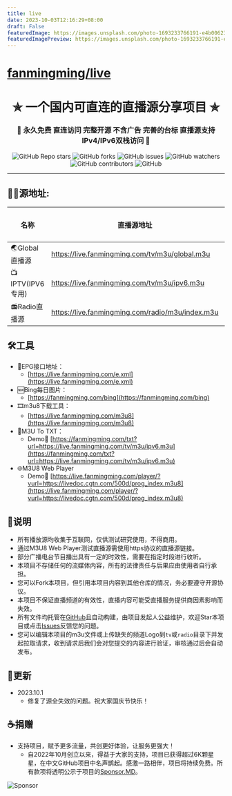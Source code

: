 ```yaml
---
title: live
date: 2023-10-03T12:16:29+08:00
draft: False
featuredImage: https://images.unsplash.com/photo-1693233766191-e4b006231560?ixid=M3w0NjAwMjJ8MHwxfHJhbmRvbXx8fHx8fHx8fDE2OTYzMDY0OTR8&ixlib=rb-4.0.3
featuredImagePreview: https://images.unsplash.com/photo-1693233766191-e4b006231560?ixid=M3w0NjAwMjJ8MHwxfHJhbmRvbXx8fHx8fHx8fDE2OTYzMDY0OTR8&ixlib=rb-4.0.3
---
```


# [fanmingming/live](https://github.com/fanmingming/live)

<h1 align="center"> ✯ 一个国内可直连的直播源分享项目 ✯ </h1>

<h3 align="center">🔕 永久免费 直连访问 完整开源 不含广告 完善的台标 直播源支持IPv4/IPv6双栈访问 🔕</h3>

<p align="center">
<img alt="GitHub Repo stars" src="https://img.shields.io/github/stars/fanmingming/live">
<img alt="GitHub forks" src="https://img.shields.io/github/forks/fanmingming/live">
<img alt="GitHub issues" src="https://img.shields.io/github/issues/fanmingming/live">
<img alt="GitHub watchers" src="https://img.shields.io/github/watchers/fanmingming/live">
<img alt="GitHub contributors" src="https://img.shields.io/github/contributors/fanmingming/live">
<img alt="GitHub" src="https://img.shields.io/github/license/fanmingming/live">
</p>

---

## 🤹‍♂️源地址:

<table>
  <thead>
    <tr>
      <th>名称</th>
      <th>直播源地址</th>
      <th>频道数</th>
      <th>更新时间</th>
    </tr>
  </thead>
  <tbody>
      <tr>
      <td>🌏Global直播源</td>
      <td><a href="https://live.fanmingming.com/tv/m3u/global.m3u">https://live.fanmingming.com/tv/m3u/global.m3u</a></td>
      <td>212个</td>
      <td>2023.9.27</td>
    </tr>
    <tr>
      <td>📺IPTV(IPV6专用)</td>
      <td><a href="https://live.fanmingming.com/tv/m3u/ipv6.m3u">https://live.fanmingming.com/tv/m3u/ipv6.m3u</a></td>
      <td>120个</td>
      <td>2023.8.28</td>
    </tr>
    <tr>
      <td>📻Radio直播源</td>
      <td><a href="https://live.fanmingming.com/radio/m3u/index.m3u">https://live.fanmingming.com/radio/m3u/index.m3u</a></td>
      <td>304个</td>
      <td>2023.8.27</td>
    </tr>
  </tbody>
</table>

## 🛠️工具
- 📆EPG接口地址：
  -  [https://live.fanmingming.com/e.xml](https://live.fanmingming.com/e.xml)
- 🆕Bing每日图片：
  -  [https://fanmingming.com/bing](https://fanmingming.com/bing)
- 🎞️m3u8下载工具：
  -  [https://live.fanmingming.com/m3u8](https://live.fanmingming.com/m3u8)
- 📄M3U To TXT：
  - Demo🔗 [https://fanmingming.com/txt?url=https://live.fanmingming.com/tv/m3u/ipv6.m3u](https://fanmingming.com/txt?url=https://live.fanmingming.com/tv/m3u/ipv6.m3u)
- 🌐M3U8 Web Player
  - Demo🔗 [https://live.fanmingming.com/player/?vurl=https://livedoc.cgtn.com/500d/prog_index.m3u8](https://live.fanmingming.com/player/?vurl=https://livedoc.cgtn.com/500d/prog_index.m3u8)

## 📖说明
- 所有播放源均收集于互联网，仅供测试研究使用，不得商用。
- 通过M3U8 Web Player测试直播源需使用https协议的直播源链接。
- 部分广播电台节目播出具有一定的时效性，需要在指定时段进行收听。
- 本项目不存储任何的流媒体内容，所有的法律责任与后果应由使用者自行承担。
- 您可以Fork本项目，但引用本项目内容到其他仓库的情况，务必要遵守开源协议。
- 本项目不保证直播频道的有效性，直播内容可能受直播服务提供商因素影响而失效。
- 所有文件均托管在[GitHub](https://github.com/fanmingming/live)且自动构建，由项目发起人公益维护，欢迎Star本项目或点击[Issues](https://github.com/fanmingming/live/issues/new/choose)反馈您的问题。
- 您可以编辑本项目的m3u文件或上传缺失的频道Logo到`tv`或`radio`目录下并发起拉取请求，收到请求后我们会对您提交的内容进行验证，审核通过后会自动发布。

## 📔更新
- 2023.10.1
  - 修复了源全失效的问题。祝大家国庆节快乐！

## ☕捐赠
- 支持项目，赋予更多流量，共创更好体验，让服务更强大！
  - 自2022年10月创立以来，得益于大家的支持，项目已获得超过6K颗星星，在中文GitHub项目中名声鹊起。感激一路相伴，项目将持续免费。所有款项将透明公示于项目的[Sponsor.MD](https://github.com/fanmingming/live/blob/main/Sponsor.MD)。

<img alt="Sponsor" src="https://live.fanmingming.com/sponsor.png">

